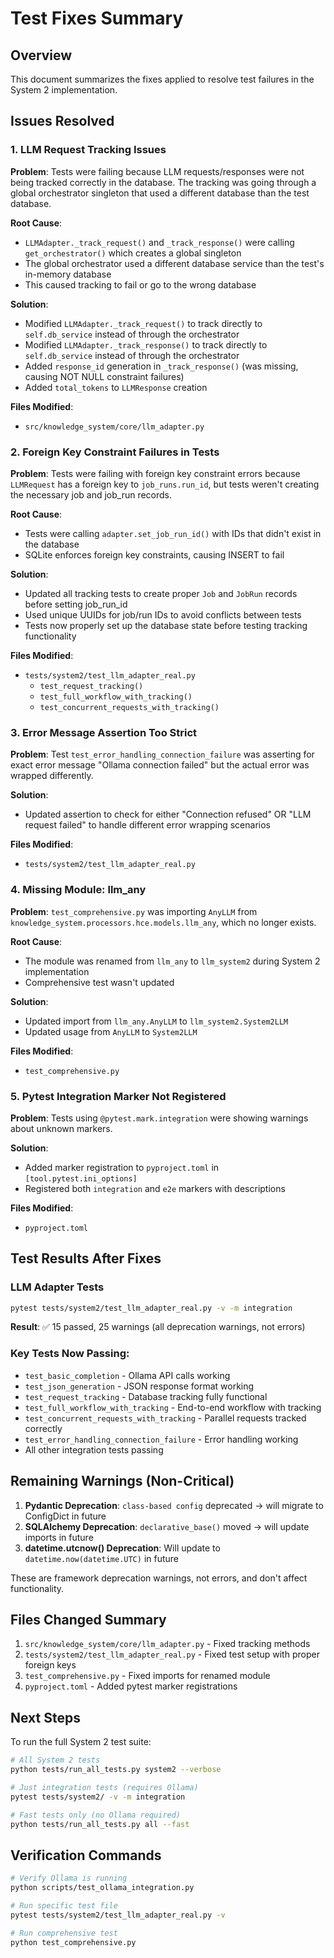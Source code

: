 # Test Fixes Summary

## Overview
This document summarizes the fixes applied to resolve test failures in the System 2 implementation.

## Issues Resolved

### 1. LLM Request Tracking Issues

**Problem**: Tests were failing because LLM requests/responses were not being tracked correctly in the database. The tracking was going through a global orchestrator singleton that used a different database than the test database.

**Root Cause**:
- `LLMAdapter._track_request()` and `_track_response()` were calling `get_orchestrator()` which creates a global singleton
- The global orchestrator used a different database service than the test's in-memory database
- This caused tracking to fail or go to the wrong database

**Solution**:
- Modified `LLMAdapter._track_request()` to track directly to `self.db_service` instead of through the orchestrator
- Modified `LLMAdapter._track_response()` to track directly to `self.db_service` instead of through the orchestrator
- Added `response_id` generation in `_track_response()` (was missing, causing NOT NULL constraint failures)
- Added `total_tokens` to `LLMResponse` creation

**Files Modified**:
- `src/knowledge_system/core/llm_adapter.py`

### 2. Foreign Key Constraint Failures in Tests

**Problem**: Tests were failing with foreign key constraint errors because `LLMRequest` has a foreign key to `job_runs.run_id`, but tests weren't creating the necessary job and job_run records.

**Root Cause**:
- Tests were calling `adapter.set_job_run_id()` with IDs that didn't exist in the database
- SQLite enforces foreign key constraints, causing INSERT to fail

**Solution**:
- Updated all tracking tests to create proper `Job` and `JobRun` records before setting job_run_id
- Used unique UUIDs for job/run IDs to avoid conflicts between tests
- Tests now properly set up the database state before testing tracking functionality

**Files Modified**:
- `tests/system2/test_llm_adapter_real.py`
  - `test_request_tracking()`
  - `test_full_workflow_with_tracking()`
  - `test_concurrent_requests_with_tracking()`

### 3. Error Message Assertion Too Strict

**Problem**: Test `test_error_handling_connection_failure` was asserting for exact error message "Ollama connection failed" but the actual error was wrapped differently.

**Solution**:
- Updated assertion to check for either "Connection refused" OR "LLM request failed" to handle different error wrapping scenarios

**Files Modified**:
- `tests/system2/test_llm_adapter_real.py`

### 4. Missing Module: llm_any

**Problem**: `test_comprehensive.py` was importing `AnyLLM` from `knowledge_system.processors.hce.models.llm_any`, which no longer exists.

**Root Cause**:
- The module was renamed from `llm_any` to `llm_system2` during System 2 implementation
- Comprehensive test wasn't updated

**Solution**:
- Updated import from `llm_any.AnyLLM` to `llm_system2.System2LLM`
- Updated usage from `AnyLLM` to `System2LLM`

**Files Modified**:
- `test_comprehensive.py`

### 5. Pytest Integration Marker Not Registered

**Problem**: Tests using `@pytest.mark.integration` were showing warnings about unknown markers.

**Solution**:
- Added marker registration to `pyproject.toml` in `[tool.pytest.ini_options]`
- Registered both `integration` and `e2e` markers with descriptions

**Files Modified**:
- `pyproject.toml`

## Test Results After Fixes

### LLM Adapter Tests
```bash
pytest tests/system2/test_llm_adapter_real.py -v -m integration
```
**Result**: ✅ 15 passed, 25 warnings (all deprecation warnings, not errors)

### Key Tests Now Passing:
- `test_basic_completion` - Ollama API calls working
- `test_json_generation` - JSON response format working
- `test_request_tracking` - Database tracking fully functional
- `test_full_workflow_with_tracking` - End-to-end workflow with tracking
- `test_concurrent_requests_with_tracking` - Parallel requests tracked correctly
- `test_error_handling_connection_failure` - Error handling working
- All other integration tests passing

## Remaining Warnings (Non-Critical)

1. **Pydantic Deprecation**: `class-based config` deprecated → will migrate to ConfigDict in future
2. **SQLAlchemy Deprecation**: `declarative_base()` moved → will update imports in future
3. **datetime.utcnow() Deprecation**: Will update to `datetime.now(datetime.UTC)` in future

These are framework deprecation warnings, not errors, and don't affect functionality.

## Files Changed Summary

1. `src/knowledge_system/core/llm_adapter.py` - Fixed tracking methods
2. `tests/system2/test_llm_adapter_real.py` - Fixed test setup with proper foreign keys
3. `test_comprehensive.py` - Fixed imports for renamed module
4. `pyproject.toml` - Added pytest marker registrations

## Next Steps

To run the full System 2 test suite:

```bash
# All System 2 tests
python tests/run_all_tests.py system2 --verbose

# Just integration tests (requires Ollama)
pytest tests/system2/ -v -m integration

# Fast tests only (no Ollama required)
python tests/run_all_tests.py all --fast
```

## Verification Commands

```bash
# Verify Ollama is running
python scripts/test_ollama_integration.py

# Run specific test file
pytest tests/system2/test_llm_adapter_real.py -v

# Run comprehensive test
python test_comprehensive.py
```

